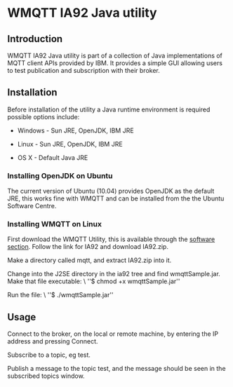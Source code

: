 #  WMQTT IA92 Java utility

## Introduction

WMQTT IA92 Java utility is part of a collection of Java implementations of MQTT client APIs provided by IBM. It provides a simple GUI allowing users to test publication and subscription with their broker.

## Installation

Before installation of the utility a Java runtime environment is required possible options include:

*  Windows - Sun JRE, OpenJDK, IBM JRE

*  Linux - Sun JRE, OpenJDK, IBM JRE

*  OS X - Default Java JRE

### Installing OpenJDK on Ubuntu

The current version of Ubuntu (10.04) provides OpenJDK as the default JRE, this works fine with WMQTT and can be installed from the the Ubuntu Software Centre.

### Installing WMQTT on Linux

First download the WMQTT Utility, this is available through the [software section](http://mqtt.org/software). Follow the link for IA92 and download IA92.zip.

Make a directory called mqtt, and extract IA92.zip into it. 

Change into the J2SE directory in the ia92 tree and find wmqttSample.jar. 
Make that file executable:
\\
''$ chmod +x wmqttSample.jar''

Run the file:
\\
''$ ./wmqttSample.jar''

## Usage

Connect to the broker, on the local or remote machine, by entering the IP address and pressing Connect.

Subscribe to a topic, eg test.

Publish a message to the topic test, and the message should be seen in the subscribed topics window.
